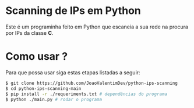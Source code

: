 # Scanning de IPs em Python

Este é um programinha feito em Python que escaneia a sua rede na procura por 
IPs da classe **C**.

# Como usar ?

Para que possa usar siga estas etapas listadas a seguir:

```bash
$ git clone https://github.com/JoaoValentimDev/python-ips-scanning
$ cd python-ips-scanning-main
$ pip install -r ./requeriments.txt # dependências do programa
$ python ./main.py # rodar o programa
```